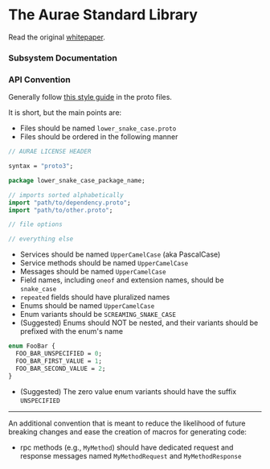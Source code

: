 # The Aurae Standard Library

Read the original [whitepaper](https://docs.google.com/document/d/1dA591eipsgWeAlaSwbYNQtAQaES243IIqXPAfKhJSjU/edit#heading=h.vknhjb3d4yfc).

### Subsystem Documentation

[//]: # (TODO - Include links to subsystem docs when they are reintroduced)

### API Convention

Generally follow [this style guide](https://developers.google.com/protocol-buffers/docs/style) in the proto files.

It is short, but the main points are:

- Files should be named `lower_snake_case.proto`
- Files should be ordered in the following manner

```proto
// AURAE LICENSE HEADER

syntax = "proto3";

package lower_snake_case_package_name;

// imports sorted alphabetically
import "path/to/dependency.proto";
import "path/to/other.proto";

// file options

// everything else

``` 
- Services should be named `UpperCamelCase` (aka PascalCase)
- Service methods should be named `UpperCamelCase`
- Messages should be named `UpperCamelCase`
- Field names, including `oneof` and extension names, should be `snake_case`
- `repeated` fields should have pluralized names
- Enums should be named `UpperCamelCase`
- Enum variants should be `SCREAMING_SNAKE_CASE`
- (Suggested) Enums should NOT be nested, and their variants should be prefixed with the enum's name
```proto
enum FooBar {
  FOO_BAR_UNSPECIFIED = 0;
  FOO_BAR_FIRST_VALUE = 1;
  FOO_BAR_SECOND_VALUE = 2;
}
``` 
- (Suggested) The zero value enum variants should have the suffix `UNSPECIFIED`

---

An additional convention that is meant to reduce the likelihood of future breaking changes and ease the creation of macros for generating code:

- rpc methods (e.g., `MyMethod`) should have dedicated request and response messages named `MyMethodRequest` and `MyMethodResponse`
